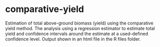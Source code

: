 # comparative-yield
Estimation of total above-ground biomass (yield) using the comparative yield method. The analysis using a regression estimator to estimate total yield and confidence intervals around the estimate at a used-defined confidence level. Output shown in an html file in the R files folder.
